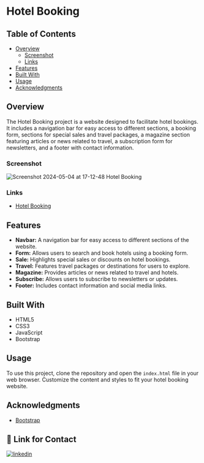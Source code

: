 # Hotel Booking

## Table of Contents

- [Overview](#overview)
  - [Screenshot](#screenshot)
  - [Links](#links)
- [Features](#features)
- [Built With](#built-with)
- [Usage](#usage)
- [Acknowledgments](#acknowledgments)

## Overview

The Hotel Booking project is a website designed to facilitate hotel bookings. It includes a navigation bar for easy access to different sections, a booking form, sections for special sales and travel packages, a magazine section featuring articles or news related to travel, a subscription form for newsletters, and a footer with contact information.

### Screenshot

![Screenshot 2024-05-04 at 17-12-48 Hotel Booking](https://github.com/manikandaraj-T-N/project-6-for-frontend/assets/93505267/2f1e5be0-8094-432f-ab0d-171bf0cb7fe4)

### Links

- [Hotel Booking]()
## Features

- **Navbar:** A navigation bar for easy access to different sections of the website.
- **Form:** Allows users to search and book hotels using a booking form.
- **Sale:** Highlights special sales or discounts on hotel bookings.
- **Travel:** Features travel packages or destinations for users to explore.
- **Magazine:** Provides articles or news related to travel and hotels.
- **Subscribe:** Allows users to subscribe to newsletters or updates.
- **Footer:** Includes contact information and social media links.

## Built With

- HTML5
- CSS3
- JavaScript
- Bootstrap 

## Usage

To use this project, clone the repository and open the `index.html` file in your web browser. Customize the content and styles to fit your hotel booking website.


## Acknowledgments

- [Bootstrap](https://getbootstrap.com/)

 ## 🔗 Link for Contact

[![linkedin](https://img.shields.io/badge/linkedin-0A66C2?style=for-the-badge&logo=linkedin&logoColor=white)](https://www.linkedin.com/in/manikandaraj-t-n-834189173/)

